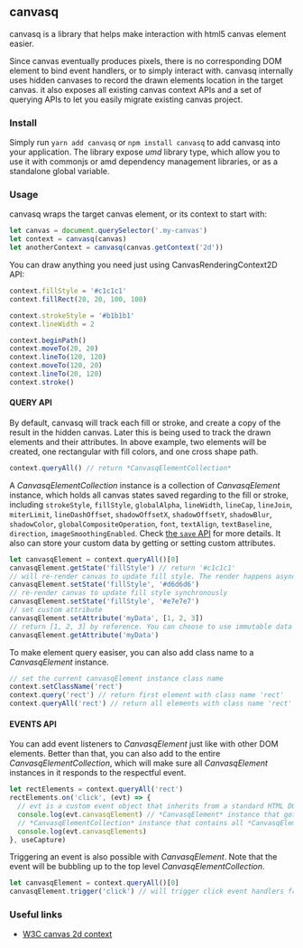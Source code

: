 ## canvasq
canvasq is a library that helps make interaction with html5 canvas element easier. 

Since canvas eventually produces pixels, there is no corresponding DOM element to bind event handlers, or to simply interact with. canvasq internally uses hidden canvases to record the drawn elements location in the target canvas. it also exposes all existing canvas context APIs and a set of querying APIs to let you easily migrate existing canvas project. 

### Install
Simply run `yarn add canvasq` or `npm install canvasq` to add canvasq into your application. The library expose *umd* library type, which allow you to use it with commonjs or amd dependency management libraries, or as a standalone global variable.

### Usage
canvasq wraps the target canvas element, or its context to start with:
```javascript
let canvas = document.querySelector('.my-canvas')
let context = canvasq(canvas)
let anotherContext = canvasq(canvas.getContext('2d'))
```

You can draw anything you need just using CanvasRenderingContext2D API:
```javascript
context.fillStyle = '#c1c1c1'
context.fillRect(20, 20, 100, 100)

context.strokeStyle = '#b1b1b1'
context.lineWidth = 2

context.beginPath()
context.moveTo(20, 20)
context.lineTo(120, 120)
context.moveTo(120, 20)
context.lineTo(20, 120)
context.stroke()
```

#### QUERY API
By default, canvasq will track each fill or stroke, and create a copy of the result in the hidden canvas. Later this is being used to track the drawn elements and their attributes. In above example, two elements will be created, one rectangular with fill colors, and one cross shape path.
```javascript
context.queryAll() // return *CanvasqElementCollection*
```

A *CanvasqElementCollection* instance is a collection of *CanvasqElement* instance, which holds all canvas states saved regarding to the fill or stroke, including `strokeStyle`, `fillStyle`, `globalAlpha`, `lineWidth`, `lineCap`, `lineJoin`, `miterLimit`, `lineDashOffset`, `shadowOffsetX`, `shadowOffsetY`, `shadowBlur`, `shadowColor`, `globalCompositeOperation`, `font`, `textAlign`, `textBaseline`, `direction`, `imageSmoothingEnabled`. Check [the `save` API](https://developer.mozilla.org/en-US/docs/Web/API/CanvasRenderingContext2D/save) for more details. It also can store your custom data by getting or setting custom attributes.
```javascript
let canvasqElement = context.queryAll()[0]
canvasqElement.getState('fillStyle') // return '#c1c1c1'
// will re-render canvas to update fill style. The render happens asynchronously
canvasqElement.setState('fillStyle', '#d6d6d6') 
// re-render canvas to update fill style synchronously
canvasqElement.setState('fillStyle', '#e7e7e7')
// set custom attribute
canvasqElement.setAttribute('myData', [1, 2, 3])
// return [1, 2, 3] by reference. You can choose to use immutable data with other immutable libraries
canvasqElement.getAttribute('myData')
```

To make element query easiser, you can also add class name to a *CanvasqElement* instance.
```javascript
// set the current canvasqElement instance class name
context.setClassName('rect')
context.query('rect') // return first element with class name 'rect'
context.queryAll('rect') // return all elements with class name 'rect' in a *CanvasqElementCollection*
```

#### EVENTS API
You can add event listeners to *CanvasqElement* just like with other DOM elements. Better than that, you can also add to the entire *CanvasqElementCollection*, which will make sure all *CanvasqElement* instances in it responds to the respectful event.
```javascript
let rectElements = context.queryAll('rect')
rectElements.on('click', (evt) => {
  // evt is a custom event object that inherits from a standard HTML DOM event
  console.log(evt.canvasqElement) // *CanvasqElement* instance that got clicked on.
  // *CanvasqElementCollection* instance that contains all *CanvasqElement* instances that occupies the location where the event happens, in the order of 'z-index'
  console.log(evt.canvasqElements) 
}, useCapture)
```

Triggering an event is also possible with *CanvasqElement*. Note that the event will be bubbling up to the top level *CanvasqElementCollection*. 
```javascript
let canvasqElement = context.queryAll()[0]
canvasqElement.trigger('click') // will trigger click event handlers from canvasqElement
```

### Useful links
- [W3C canvas 2d context](https://www.w3.org/TR/2dcontext/)